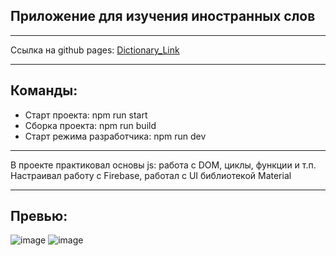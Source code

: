 ## Приложение для изучения иностранных слов

***

Ссылка на github pages: [Dictionary_Link](https://alexeymachehin.github.io/Dictionary/)

***
## Команды:
* Старт проекта: npm run start
* Сборка проекта: npm run build
* Старт режима разработчика: npm run dev

***

В проекте практиковал основы js: работа с DOM, циклы, функции и т.п. Настраивал работу с Firebase, работал с UI библиотекой Material

***

## Превью:

![image](https://user-images.githubusercontent.com/99137228/222430328-4e0b8370-f6e9-4dbc-98f0-384e93f4ef3a.png)
![image](https://user-images.githubusercontent.com/99137228/222430412-bd78e02b-0770-4d3a-b6b1-d5d3a876224d.png)
